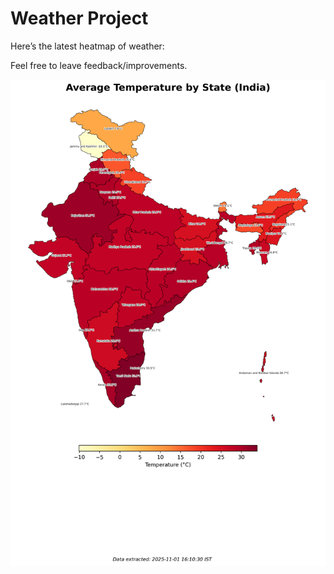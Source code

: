 # Weather Project

Here’s the latest heatmap of weather:

Feel free to leave feedback/improvements.

![India Heatmap](docs/assets/india_heatmap.png?v=05E3A0)
